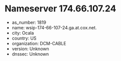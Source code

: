 # Nameserver 174.66.107.24

* as_number: 1819
* name: wsip-174-66-107-24.ga.at.cox.net.
* city: Ocala
* country: US
* organization: DCM-CABLE
* version: Unknown
* dnssec: Unknown
